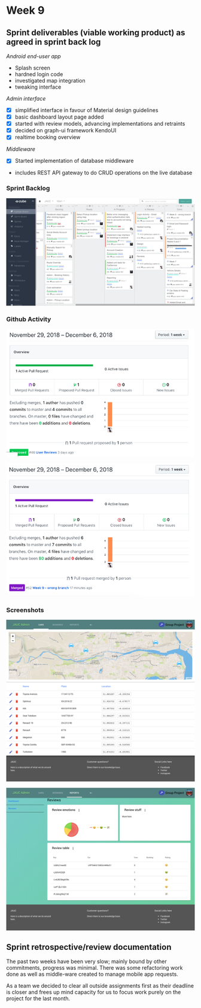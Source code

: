 # Week 9

## Sprint deliverables (viable working product) as agreed in sprint back log

*Android end-user app*
- Splash screen
- hardned login code
- investigated map integration
- tweaking interface

*Admin interface*
-[x] simplified interface in favour of Material design guidelines
-[x] basic dashboard layout page added
-[x] started with review models, advancing implementations and retraints
-[x] decided on graph-ui framework KendoUI
-[x] realtime booking overview

*Middleware*
-[x] Started implementation of database middleware
- includes REST API gateway to do CRUD operations on the live database


### Sprint Backlog

![Sprint Backlog](../assets/img/week9-backlog.png)

### Github Activity

![Github Insights Admin Project](../assets/img/week9-github-activity-admin.png)

![Github Insights Project Documentation](../assets/img/week9-github-activity-docs.png)

### Screenshots

![Github Admin Car Management](../assets/img/week9-jauc-admin-car-stats.png)

![Github Admin Reports](../assets/img/week9-jauc-admin-report-dashboard.png)


## Sprint retrospective/review documentation

The past two weeks have been very slow; mainly bound by other commitments, progress was minimal.
There was some refactoring work done as well as middle-ware created to manage mobile app requests.

As a team we decided to clear all outside assignments first as their deadline is closer and frees up mind capacity for us to focus work purely on the project for the last month.
